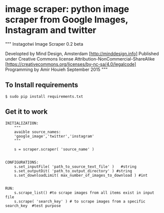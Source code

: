 # image scraper: python image scraper from Google Images, Instagram and twitter

"""
Instagotwi Image Scraper 0.2 beta

Developted by Mind Design, Amsterdam [http://minddesign.info]
Published under Creative Commons license Attribution-NonCommercial-ShareAlike [https://creativecommons.org/licenses/by-nc-sa/4.0/legalcode]
Programming by Amir Houieh
September 2015
"""

## To Install requirements
	$ sudo pip install requirements.txt


## Get it to work
	INITIALIZATION:
		"""
		avaible source_names: 
		'google_image','twitter','instagram'
		"""

		s = scraper.scraper( 'source_name' )


	CONFIGURATIONS:
		s.set_inputFile( 'path_to_source_text_file' )	#string
		s.set_outputDit( 'path_to_output_directory' ) #string
		s.set_downloadLimit( max_number_of_images_to_download ) #int


	RUN:
		s.scrape_list() #to scrape images from all items exist in input file
		s.scrape( 'search_key' ) # to scrape images from a specific search_key  #test purpose 
